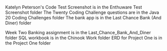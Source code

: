 Katelyn Peterson's Code
Test Screenshot is in the Enthuware Test Screenshot folder
The Twenty Coding Challenge questions are in the Java 20 Coding Challenges folder
The bank app is in the Last Chance Bank (And Diner) folder

Week Two
Banking assignment is in the Last_Chance_Bank_And_Diner folder
SQL workbook is in the Chinook Work folder
ERD for Project One is in the Project One folder